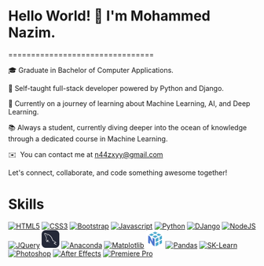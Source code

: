 # Hello World! 👋 I'm Mohammed Nazim.
================================

🎓 Graduate in Bachelor of Computer Applications.

🚀 Self-taught full-stack developer powered by Python and Django.

🤖 Currently on a journey of learning about Machine Learning, AI, and Deep Learning.

📚 Always a student, currently diving deeper into the ocean of knowledge through a dedicated course in Machine Learning.

✉️  You can contact me at [n44zxyy@gmail.com](mailto:n44zxyy@gmail.com)

Let's connect, collaborate, and code something awesome together! 

# Skills

<p align="left">
<!-- HMTL5 -->
<a href="https://developer.mozilla.org/en-US/docs/Glossary/HTML5" target="_blank" rel="noreferrer"><img src="https://raw.githubusercontent.com/danielcranney/readme-generator/main/public/icons/skills/html5-colored.svg" width="36" height="36" alt="HTML5" /></a>
<!-- CSS3 -->
<a href="https://www.w3.org/TR/CSS/#css" target="_blank" rel="noreferrer"><img src="https://raw.githubusercontent.com/danielcranney/readme-generator/main/public/icons/skills/css3-colored.svg" width="36" height="36" alt="CSS3" /></a>
<!-- BOOTSTRAP -->
<a href="https://getbootstrap.com/" target="_blank" rel="noreferrer"><img src="https://raw.githubusercontent.com/danielcranney/readme-generator/main/public/icons/skills/bootstrap-colored.svg" width="36" height="36" alt="Bootstrap" /></a>
<!-- JavaScript  -->
<a href="https://developer.mozilla.org/en-US/docs/Web/JavaScript" target="_blank" rel="noreferrer"><img src="https://raw.githubusercontent.com/danielcranney/readme-generator/main/public/icons/skills/javascript-colored.svg" width="36" height="36" alt="Javascript" /></a>
<!-- Python -->
<a href="https://www.python.org/" target="_blank" rel="noreferrer"><img src="https://raw.githubusercontent.com/danielcranney/readme-generator/main/public/icons/skills/python-colored.svg" width="36" height="36" alt="Python" /></a>
<!-- DJango -->
<a href="https://www.djangoproject.com/" target="_blank" rel="noreferrer"><img src="https://static.djangoproject.com/img/logos/django-logo-positive.svg" width="36" height="36" alt="DJango" /></a>
<!-- NodeJS -->
<a href="https://nodejs.org/en/" target="_blank" rel="noreferrer"><img src="https://raw.githubusercontent.com/danielcranney/readme-generator/main/public/icons/skills/nodejs-colored.svg" width="36" height="36" alt="NodeJS" /></a>
<!-- JQuery -->
<a href="https://jquery.com/" target="_blank" rel="noreferrer"><img src="https://www.vectorlogo.zone/logos/jquery/jquery-vertical.svg" width="36" height="36" alt="JQuery" /></a>
<!-- SQL -->
<a href="https://www.mysql.com/" target="_blank" rel="noreferrer"><img src="https://github.com/tandpfun/skill-icons/blob/main/icons/MySQL-Dark.svg" width="36" height="36" alt="MySQL" /></a>
<!-- ANACONDAS -->
<a href="https://www.anaconda.com/" target="_blank" rel="noreferrer"><img src="https://img.icons8.com/fluency/48/anaconda--v2.png" width="36" height="36" alt="Anaconda" /></a>
<!-- Matplotlib -->
<a href="https://matplotlib.org/" target="_blank" rel="noreferrer"><img src="https://upload.wikimedia.org/wikipedia/commons/8/84/Matplotlib_icon.svg" width="36" height="36" alt="Matplotlib" /></a>
<!-- Numpy -->
<a href="https://numpy.org/" target="_blank" rel="noreferrer"><img src="https://github.com/valohai/ml-logos/blob/master/numpy.svg" width="36" height="36" alt="NumPy" /></a>
<!-- Pandas -->
<a href="https://pandas.pydata.org/" target="_blank" rel="noreferrer"><img src="https://upload.wikimedia.org/wikipedia/commons/2/22/Pandas_mark.svg" width="36" height="36" alt="Pandas" /></a>
<!-- Sklearn -->
<a href="https://scikit-learn.org/stable/" target="_blank" rel="noreferrer"><img src="https://upload.wikimedia.org/wikipedia/commons/0/05/Scikit_learn_logo_small.svg" width="36" height="36" alt="SK-Learn" /></a>
<!-- Photoshop -->
<a href="https://www.adobe.com/uk/products/photoshop.html" target="_blank" rel="noreferrer"><img src="https://raw.githubusercontent.com/danielcranney/readme-generator/main/public/icons/skills/photoshop-colored.svg" width="36" height="36" alt="Photoshop" /></a>
<!-- AfterEffects -->
<a href="https://www.adobe.com/uk/products/aftereffects.html" target="_blank" rel="noreferrer"><img src="https://raw.githubusercontent.com/danielcranney/readme-generator/main/public/icons/skills/aftereffects-colored.svg" width="36" height="36" alt="After Effects" /></a>
<!-- PR Pro -->
<a href="https://www.adobe.com/uk/products/premiere.html" target="_blank" rel="noreferrer"><img src="https://raw.githubusercontent.com/danielcranney/readme-generator/main/public/icons/skills/premierepro-colored.svg" width="36" height="36" alt="Premiere Pro" /></a>

</p>

